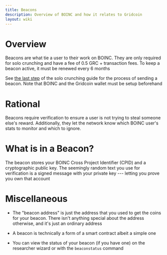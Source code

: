 ```yaml
---
title: Beacons 
description: Overview of BOINC and how it relates to Gridcoin
layout: wiki
---
```


# Overview

Beacons are what tie a user to their work on BOINC. They are only required
for solo crunching and have a fee of 0.5 GRC + transaction fees. To keep a beacon
active, it must be renewed every 6 months

See [the last step](/guides/earn-grc.htm "sitelink") of the solo crunching guide 
for the process of sending a beacon. Note that BOINC and the Gridcoin wallet
must be setup beforehand

# Rational

Beacons require verification to ensure a user is not trying to steal someone 
else's reward. Additionally, they let the network know which BOINC user's stats
to monitor and which to ignore.

# What is in a Beacon?

The beacon stores your BOINC Cross Project Identifier (CPID) and a cryptographic public
key. The seemingly random text you use  for verification is a signed message 
with your private key --- letting you prove you own that account 

# Miscellaneous

* The "beacon address" is just the address that you used to get the coins for your
  beacon. There isn't anything special about the address otherwise, and it's just an
  ordinary address

* A beacon is technically a form of a smart contract albeit a simple one

* You can view the status of your beacon (if you have one) on the researcher wizard 
  or with the `beaconstatus` command